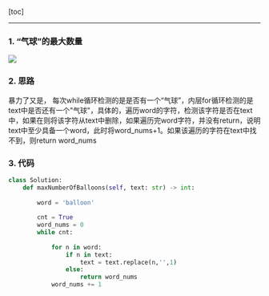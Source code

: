 [toc]

---

### 1. “气球”的最大数量

![](https://i.loli.net/2019/12/23/t6xbGMU3nCImkgE.jpg)

### 2. 思路

暴力了又是， 每次while循环检测的是是否有一个“气球”，内层for循环检测的是text中是否还有一个"气球"，具体的，遍历word的字符，检测该字符是否在text中，如果在则将该字符从text中删除，如果遍历完word字符，并没有return，说明text中至少具备一个word，此时将word_nums+1。如果该遍历的字符在text中找不到，则return word_nums

### 3. 代码

```python
class Solution:
    def maxNumberOfBalloons(self, text: str) -> int:
        
        word = 'balloon'
        
        cnt = True
        word_nums = 0
        while cnt:
            
            for n in word:
                if n in text:
                    text = text.replace(n,'',1)
                else:
                    return word_nums
            word_nums += 1
            
```

